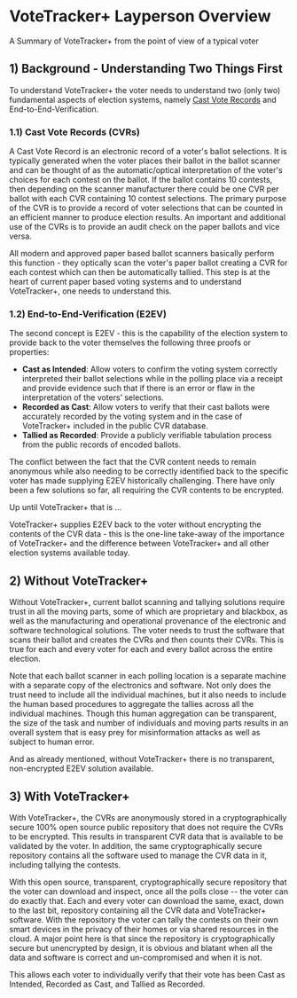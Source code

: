 # VoteTracker+ Layperson Overview

A Summary of VoteTracker+ from the point of view of a typical voter

## 1) Background - Understanding Two Things First

To understand VoteTracker+ the voter needs to understand two (only two) fundamental aspects of election systems, namely [Cast Vote Records][Cast Vote Record] and End-to-End-Verification.

### 1.1) Cast Vote Records (CVRs)

A Cast Vote Record is an electronic record of a voter's ballot selections. It is typically generated when the voter places their ballot in the ballot scanner and can be thought of as the automatic/optical interpretation of the voter's choices for each contest on the ballot. If the ballot contains 10 contests, then depending on the scanner manufacturer there could be one CVR per ballot with each CVR containing 10 contest selections. The primary purpose of the CVR is to provide a record of voter selections that can be counted in an efficient manner to produce election results. An important and additional use of the CVRs is to provide an audit check on the paper ballots and vice versa.

All modern and approved paper based ballot scanners basically perform this function - they optically scan the voter's paper ballot creating a CVR for each contest which can then be automatically tallied. This step is at the heart of current paper based voting systems and to understand VoteTracker+, one needs to understand this.

### 1.2) End-to-End-Verification (E2EV)

The second concept is E2EV - this is the capability of the election system to provide back to the voter themselves the following three proofs or properties:

- __Cast as Intended__: Allow voters to confirm the voting system correctly interpreted their ballot selections while in the polling place via a receipt and provide evidence such that if there is an error or flaw in the interpretation of the voters’ selections.
- __Recorded as Cast__: Allow voters to verify that their cast ballots were accurately recorded by the voting system and in the case of VoteTracker+ included in the public CVR database.
- __Tallied as Recorded__: Provide a publicly verifiable tabulation process from the public records of encoded ballots.

The conflict between the fact that the CVR content needs to remain anonymous while also needing to be correctly identified back to the specific voter has made supplying E2EV historically challenging. There have only been a few solutions so far, all requiring the CVR contents to be encrypted.

Up until VoteTracker+ that is ...

VoteTracker+ supplies E2EV back to the voter without encrypting the contents of the CVR data - this is the one-line take-away of the importance of VoteTracker+ and the difference between VoteTracker+ and all other election systems available today.

## 2) Without VoteTracker+

Without VoteTracker+, current ballot scanning and tallying solutions require trust in all the moving parts, some of which are proprietary and blackbox, as well as the manufacturing and operational provenance of the electronic and software technological solutions. The voter needs to trust the software that scans their ballot and creates the CVRs and then counts their CVRs. This is true for each and every voter for each and every ballot across the entire election.

Note that each ballot scanner in each polling location is a separate machine with a separate copy of the electronics and software. Not only does the trust need to include all the individual machines, but it also needs to include the human based procedures to aggregate the tallies across all the individual machines. Though this human aggregation can be transparent, the size of the task and number of individuals and moving parts results in an overall system that is easy prey for misinformation attacks as well as subject to human error.

And as already mentioned, without VoteTracker+ there is no transparent, non-encrypted E2EV solution available.

## 3) With VoteTracker+

With VoteTracker+, the CVRs are anonymously stored in a cryptographically secure 100% open source public repository that does not require the CVRs to be encrypted. This results in transparent CVR data that is available to be validated by the voter. In addition, the same cryptographically secure repository contains all the software used to manage the CVR data in it, including tallying the contests.

With this open source, transparent, cryptographically secure repository that the voter can download and inspect, once all the polls close -- the voter can do exactly that. Each and every voter can download the same, exact, down to the last bit, repository containing all the CVR data and VoteTracker+ software. With the repository the voter can tally the contests on their own smart devices in the privacy of their homes or via shared resources in the cloud. A major point here is that since the repository is cryptographically secure but unencrypted by design, it is obvious and blatant when all the data and software is correct and un-compromised and when it is not.

This allows each voter to individually verify that their vote has been Cast as Intended, Recorded as Cast, and Tallied as Recorded.

[Cast Vote Record]: https://pages.nist.gov/ElectionGlossary/#cast-vote-record
[E2EV]: https://www.eac.gov/voting-equipment/end-end-e2e-protocol-evaluation-process
[E2EV.md]: ./E2EV.md
